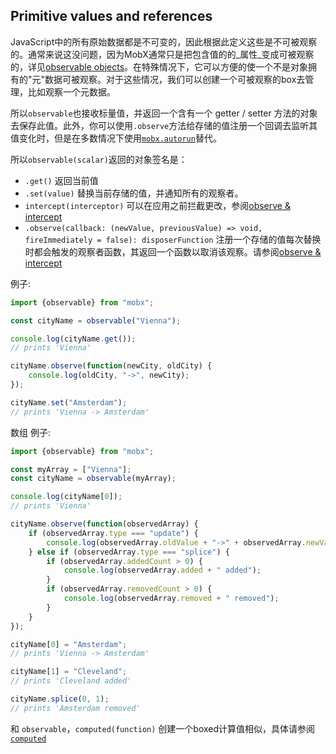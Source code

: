## Primitive values and references

JavaScript中的所有原始数据都是不可变的，因此根据此定义这些是不可被观察的。通常来说这没问题，因为MobX通常只是把包含值的的_属性_变成可被观察的，详见[observable objects](object.md)。在特殊情况下，它可以方便的使一个不是对象拥有的"元"数据可被观察。对于这些情况，我们可以创建一个可被观察的box去管理，比如观察一个元数据。

所以`observable`也接收标量值，并返回一个含有一个 getter / setter 方法的对象去保存此值。此外，你可以使用`.observe`方法给存储的值注册一个回调去监听其值变化时，但是在多数情况下使用[`mobx.autorun`](autorun.md)替代。

所以`observable(scalar)`返回的对象签名是：
* `.get()` 返回当前值
* `.set(value)` 替换当前存储的值，并通知所有的观察者。
* `intercept(interceptor)` 可以在应用之前拦截更改，参阅[observe & intercept](observe.md)
* `.observe(callback: (newValue, previousValue) => void, fireImmediately = false): disposerFunction` 注册一个存储的值每次替换时都会触发的观察者函数，其返回一个函数以取消该观察。请参阅[observe & intercept](observe.md)

例子:

```javascript
import {observable} from "mobx";

const cityName = observable("Vienna");

console.log(cityName.get());
// prints 'Vienna'

cityName.observe(function(newCity, oldCity) {
	console.log(oldCity, "->", newCity);
});

cityName.set("Amsterdam");
// prints 'Vienna -> Amsterdam'
```

数组 例子:

```javascript
import {observable} from "mobx";

const myArray = ["Vienna"];
const cityName = observable(myArray);

console.log(cityName[0]);
// prints 'Vienna'

cityName.observe(function(observedArray) {
	if (observedArray.type === "update") {
		console.log(observedArray.oldValue + "->" + observedArray.newValue);
	} else if (observedArray.type === "splice") {
		if (observedArray.addedCount > 0) {
			console.log(observedArray.added + " added");
		}
		if (observedArray.removedCount > 0) {
			console.log(observedArray.removed + " removed");
		}
	}
});

cityName[0] = "Amsterdam";
// prints 'Vienna -> Amsterdam'

cityName[1] = "Cleveland";
// prints 'Cleveland added'

cityName.splice(0, 1);
// prints 'Amsterdam removed'
```

和 `observable`，`computed(function)` 创建一个boxed计算值相似，具体请参阅[`computed`](http://gismanli.github.io/MobX-ZH/refguide/computed-decorator.html)
